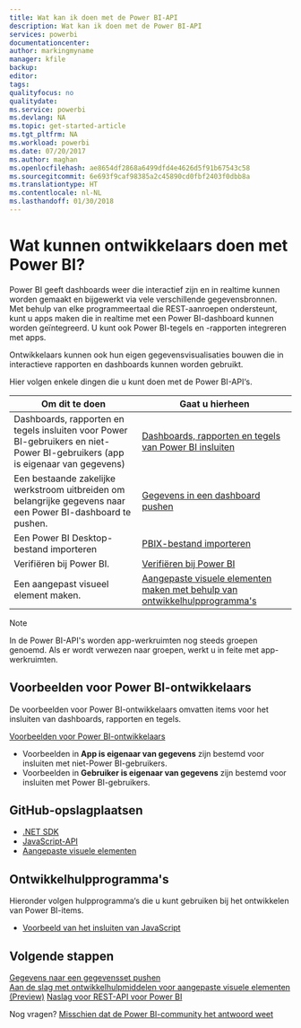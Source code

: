 ```yaml
---
title: Wat kan ik doen met de Power BI-API
description: Wat kan ik doen met de Power BI-API
services: powerbi
documentationcenter: 
author: markingmyname
manager: kfile
backup: 
editor: 
tags: 
qualityfocus: no
qualitydate: 
ms.service: powerbi
ms.devlang: NA
ms.topic: get-started-article
ms.tgt_pltfrm: NA
ms.workload: powerbi
ms.date: 07/20/2017
ms.author: maghan
ms.openlocfilehash: ae8654df2868a6499dfd4e4626d5f91b67543c58
ms.sourcegitcommit: 6e693f9caf98385a2c45890cd0fbf2403f0dbb8a
ms.translationtype: HT
ms.contentlocale: nl-NL
ms.lasthandoff: 01/30/2018
---
```

# <a name="what-can-developers-do-with-power-bi"></a>Wat kunnen ontwikkelaars doen met Power BI?
Power BI geeft dashboards weer die interactief zijn en in realtime kunnen worden gemaakt en bijgewerkt via vele verschillende gegevensbronnen. Met behulp van elke programmeertaal die REST-aanroepen ondersteunt, kunt u apps maken die in realtime met een Power BI-dashboard kunnen worden geïntegreerd. U kunt ook Power BI-tegels en -rapporten integreren met apps.

Ontwikkelaars kunnen ook hun eigen gegevensvisualisaties bouwen die in interactieve rapporten en dashboards kunnen worden gebruikt. 

Hier volgen enkele dingen die u kunt doen met de Power BI-API‘s.

| **Om dit te doen** | **Gaat u hierheen** |
| --- | --- |
| Dashboards, rapporten en tegels insluiten voor Power BI-gebruikers en niet-Power BI-gebruikers (app is eigenaar van gegevens) |[Dashboards, rapporten en tegels van Power BI insluiten](embedding-content.md) |
| Een bestaande zakelijke werkstroom uitbreiden om belangrijke gegevens naar een Power BI-dashboard te pushen. |[Gegevens in een dashboard pushen](walkthrough-push-data.md) |
| Een Power BI Desktop-bestand importeren |[PBIX-bestand importeren](https://msdn.microsoft.com/library/mt243837.aspx) |
| Verifiëren bij Power BI. |[Verifiëren bij Power BI](get-azuread-access-token.md) |
| Een aangepast visueel element maken. |[Aangepaste visuele elementen maken met behulp van ontwikkelhulpprogramma's](../service-custom-visuals-getting-started-with-developer-tools.md) |

> [!NOTE]
> In de Power BI-API's worden app-werkruimten nog steeds groepen genoemd. Als er wordt verwezen naar groepen, werkt u in feite met app-werkruimten.
> 
> 

## <a name="power-bi-developer-samples"></a>Voorbeelden voor Power BI-ontwikkelaars
De voorbeelden voor Power BI-ontwikkelaars omvatten items voor het insluiten van dashboards, rapporten en tegels.

[Voorbeelden voor Power BI-ontwikkelaars](https://github.com/Microsoft/PowerBI-Developer-Samples)

* Voorbeelden in **App is eigenaar van gegevens** zijn bestemd voor insluiten met niet-Power BI-gebruikers.
* Voorbeelden in **Gebruiker is eigenaar van gegevens** zijn bestemd voor insluiten met Power BI-gebruikers.

## <a name="github-repositories"></a>GitHub-opslagplaatsen
* [.NET SDK](https://github.com/Microsoft/PowerBI-CSharp)
* [JavaScript-API](https://github.com/Microsoft/PowerBI-JavaScript)
* [Aangepaste visuele elementen](https://github.com/Microsoft/PowerBI-visuals)

## <a name="developer-tools"></a>Ontwikkelhulpprogramma's
Hieronder volgen hulpprogramma‘s die u kunt gebruiken bij het ontwikkelen van Power BI-items.

* [Voorbeeld van het insluiten van JavaScript](https://microsoft.github.io/PowerBI-JavaScript/demo)

## <a name="next-steps"></a>Volgende stappen
[Gegevens naar een gegevensset pushen](walkthrough-push-data.md)  
[Aan de slag met ontwikkelhulpmiddelen voor aangepaste visuele elementen (Preview)](../service-custom-visuals-getting-started-with-developer-tools.md) 
[Naslag voor REST-API voor Power BI](https://msdn.microsoft.com/library/mt147898.aspx)  

Nog vragen? [Misschien dat de Power BI-community het antwoord weet](http://community.powerbi.com/)

